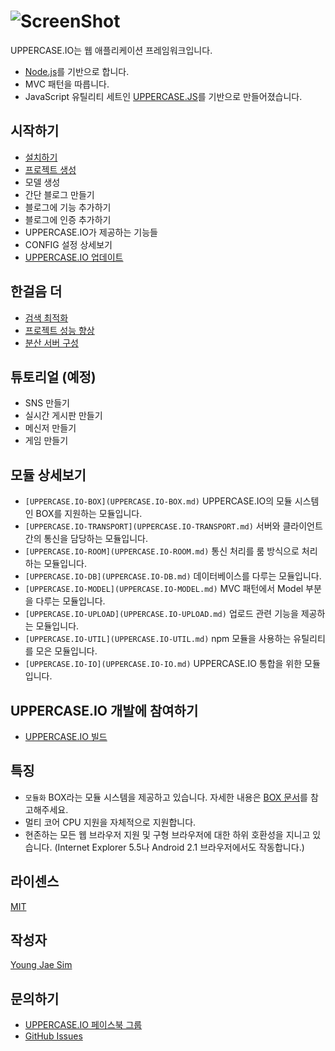 # ![ScreenShot](https://raw.githubusercontent.com/UPPERCASE-Series/UPPERCASE.IO/master/LOGO.png)
UPPERCASE.IO는 웹 애플리케이션 프레임워크입니다.
* [Node.js](http://nodejs.org)를 기반으로 합니다.
* MVC 패턴을 따릅니다.
* JavaScript 유틸리티 세트인 [UPPERCASE.JS](UPPERCASE.JS.md)를 기반으로 만들어졌습니다.

## 시작하기
* [설치하기](INSTALL.md)
* [프로젝트 생성](CREATE_PROJECT.md)
* 모델 생성
* 간단 블로그 만들기
* 블로그에 기능 추가하기
* 블로그에 인증 추가하기
* UPPERCASE.IO가 제공하는 기능들
* CONFIG 설정 상세보기
* [UPPERCASE.IO 업데이트](UPDATE.md)

## 한걸음 더
* [검색 최적화](SEO.md)
* [프로젝트 성능 향상](SPEED_UP.md)
* [분산 서버 구성](DISTRIBUTION.md)

## 튜토리얼 (예정)
* SNS 만들기
* 실시간 게시판 만들기
* 메신저 만들기
* 게임 만들기

## 모듈 상세보기
* `[UPPERCASE.IO-BOX](UPPERCASE.IO-BOX.md)` UPPERCASE.IO의 모듈 시스템인 BOX를 지원하는 모듈입니다.
* `[UPPERCASE.IO-TRANSPORT](UPPERCASE.IO-TRANSPORT.md)` 서버와 클라이언트간의 통신을 담당하는 모듈입니다.
* `[UPPERCASE.IO-ROOM](UPPERCASE.IO-ROOM.md)` 통신 처리를 룸 방식으로 처리하는 모듈입니다.
* `[UPPERCASE.IO-DB](UPPERCASE.IO-DB.md)` 데이터베이스를 다루는 모듈입니다.
* `[UPPERCASE.IO-MODEL](UPPERCASE.IO-MODEL.md)` MVC 패턴에서 Model 부분을 다루는 모듈입니다.
* `[UPPERCASE.IO-UPLOAD](UPPERCASE.IO-UPLOAD.md)` 업로드 관련 기능을 제공하는 모듈입니다.
* `[UPPERCASE.IO-UTIL](UPPERCASE.IO-UTIL.md)` npm 모듈을 사용하는 유틸리티를 모은 모듈입니다.
* `[UPPERCASE.IO-IO](UPPERCASE.IO-IO.md)` UPPERCASE.IO 통합을 위한 모듈입니다.

## UPPERCASE.IO 개발에 참여하기
* [UPPERCASE.IO 빌드](BUILD.md)

## 특징
* `모듈화` BOX라는 모듈 시스템을 제공하고 있습니다. 자세한 내용은 [BOX 문서](BOX.md)를 참고해주세요.
* 멀티 코어 CPU 지원을 자체적으로 지원합니다.
* 현존하는 모든 웹 브라우저 지원 및 구형 브라우저에 대한 하위 호환성을 지니고 있습니다. (Internet Explorer 5.5나 Android 2.1 브라우저에서도 작동합니다.)

## 라이센스
[MIT](../../LICENSE)

## 작성자
[Young Jae Sim](https://github.com/Hanul)

## 문의하기
* [UPPERCASE.IO 페이스북 그룹](https://www.facebook.com/groups/uppercase/)
* [GitHub Issues](https://github.com/UPPERCASE-Series/UPPERCASE.IO/issues)
